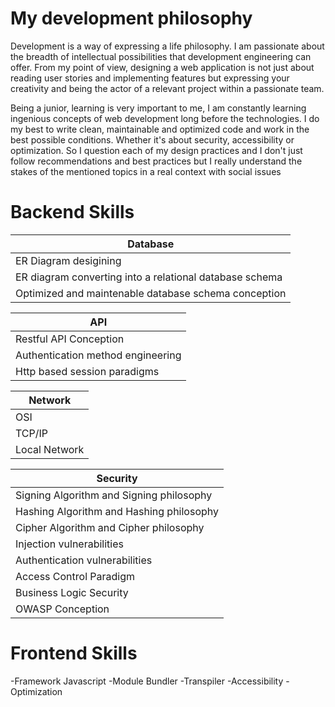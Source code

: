 # My development philosophy


Development is a way of expressing a life philosophy. 
I am passionate about the breadth of intellectual possibilities that development engineering can offer. From my point of view, designing a web application is not just about reading user stories and implementing features but expressing your creativity and being the actor of a relevant project within a passionate team.

Being a junior, learning is very important to me, I am constantly learning ingenious concepts of web development long before the technologies. I do my best to write clean, maintainable and optimized code and work in the best possible conditions. Whether it's about security, accessibility or optimization. So I question each of my design practices and I don't just follow recommendations and best practices but I really understand the stakes of the mentioned topics in a real context with social issues

# Backend Skills

| Database  	|
| ------------- | 
| ER Diagram desigining	|
| ER diagram converting into a relational database schema	|
| Optimized and maintenable database schema conception	|

| API  	|
| ------------- | 
| Restful API Conception	|
| Authentication method engineering	|
| Http based session paradigms	|

| Network  	|
| ------------- | 
| OSI	|
| TCP/IP	|
| Local Network	|


| Security  	|
| ------------- | 
| Signing Algorithm and Signing philosophy	|
| Hashing Algorithm and Hashing philosophy	|
| Cipher Algorithm and Cipher philosophy	|
| Injection vulnerabilities	|
| Authentication vulnerabilities |
| Access Control Paradigm	|
| Business Logic Security	|
| OWASP Conception |

# Frontend Skills

-Framework Javascript
-Module Bundler
-Transpiler 
-Accessibility
-Optimization








